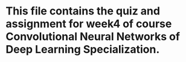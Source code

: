 # This file contains the quiz and assignment for week4 of course Convolutional Neural Networks of Deep Learning Specialization.
